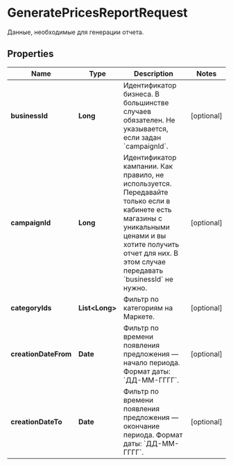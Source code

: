 

# GeneratePricesReportRequest

Данные, необходимые для генерации отчета.

## Properties

| Name | Type | Description | Notes |
|------------ | ------------- | ------------- | -------------|
|**businessId** | **Long** | Идентификатор бизнеса.  В большинстве случаев обязателен. Не указывается, если задан &#x60;campaignId&#x60;.  |  [optional] |
|**campaignId** | **Long** | Идентификатор кампании.  Как правило, не используется. Передавайте только если в кабинете есть магазины с уникальными ценами и вы хотите получить отчет для них. В этом случае передавать &#x60;businessId&#x60; не нужно.  |  [optional] |
|**categoryIds** | **List&lt;Long&gt;** | Фильтр по категориям на Маркете. |  [optional] |
|**creationDateFrom** | **Date** | Фильтр по времени появления предложения — начало периода.  Формат даты: &#x60;ДД-ММ-ГГГГ&#x60;.  |  [optional] |
|**creationDateTo** | **Date** | Фильтр по времени появления предложения — окончание периода.  Формат даты: &#x60;ДД-ММ-ГГГГ&#x60;.  |  [optional] |



